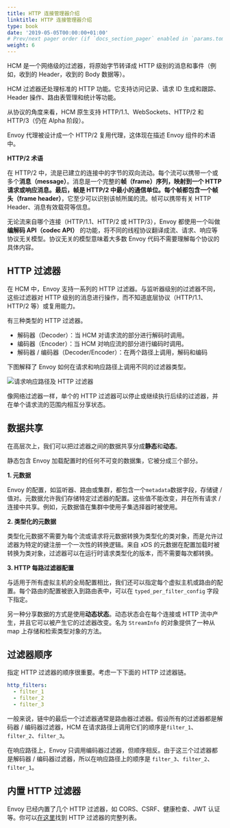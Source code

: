 ```yaml
---
title: HTTP 连接管理器介绍
linktitle: HTTP 连接管理器介绍
type: book
date: '2019-05-05T00:00:00+01:00'
# Prev/next pager order (if `docs_section_pager` enabled in `params.toml`)
weight: 6
---
```


HCM 是一个网络级的过滤器，将原始字节转译成 HTTP 级别的消息和事件（例如，收到的 Header，收到的 Body 数据等）。

HCM 过滤器还处理标准的 HTTP 功能。它支持访问记录、请求 ID 生成和跟踪、Header 操作、路由表管理和统计等功能。

从协议的角度来看，HCM 原生支持 HTTP/1.1、WebSockets、HTTP/2 和 HTTP/3（仍在 Alpha 阶段）。

Envoy 代理被设计成一个 HTTP/2 复用代理，这体现在描述 Envoy 组件的术语中。

**HTTP/2 术语**

在 HTTP/2 中，流是已建立的连接中的字节的双向流动。每个流可以携带一个或多个**消息（message）**。消息是一个完整的**帧（frame）**序列，映射到一个 HTTP 请求或响应消息。最后，帧是 HTTP/2 中最小的通信单位。每个帧都包含一个**帧头（frame header）**，它至少可以识别该帧所属的流。帧可以携带有关 HTTP Header、消息有效载荷等信息。

无论流来自哪个连接（HTTP/1.1、HTTP/2 或 HTTP/3），Envoy 都使用一个叫做 **编解码 API（codec API）** 的功能，将不同的线程协议翻译成流、请求、响应等协议无关模型。协议无关的模型意味着大多数 Envoy 代码不需要理解每个协议的具体内容。

## HTTP 过滤器

在 HCM 中，Envoy 支持一系列的 HTTP 过滤器。与监听器级别的过滤器不同，这些过滤器对 HTTP 级别的消息进行操作，而不知道底层协议（HTTP/1.1、HTTP/2 等）或复用能力。

有三种类型的 HTTP 过滤器。

- 解码器（Decoder）：当 HCM 对请求流的部分进行解码时调用。
- 编码器（Encoder）：当 HCM 对响应流的部分进行编码时调用。
- 解码器 / 编码器（Decoder/Encoder）：在两个路径上调用，解码和编码

下图解释了 Envoy 如何在请求和响应路径上调用不同的过滤器类型。

![请求响应路径及 HTTP 过滤器](https://jimmysong.io/envoy-handbook/images/008i3skNly1gz9kop73v4j31kd0u0djh.jpg)

像网络过滤器一样，单个的 HTTP 过滤器可以停止或继续执行后续的过滤器，并在单个请求流的范围内相互分享状态。

## 数据共享

在高层次上，我们可以把过滤器之间的数据共享分成**静态**和**动态**。

静态包含 Envoy 加载配置时的任何不可变的数据集，它被分成三个部分。

**1. 元数据**

Envoy 的配置，如监听器、路由或集群，都包含一个`metadata`数据字段，存储键 / 值对。元数据允许我们存储特定过滤器的配置。这些值不能改变，并在所有请求 / 连接中共享。例如，元数据值在集群中使用子集选择器时被使用。

**2. 类型化的元数据**

类型化元数据不需要为每个流或请求将元数据转换为类型化的类对象，而是允许过滤器为特定的键注册一个一次性的转换逻辑。来自 xDS 的元数据在配置加载时被转换为类对象，过滤器可以在运行时请求类型化的版本，而不需要每次都转换。

**3. HTTP 每路过滤器配置** 

与适用于所有虚拟主机的全局配置相比，我们还可以指定每个虚拟主机或路由的配置。每个路由的配置被嵌入到路由表中，可以在 `typed_per_filter_config` 字段下指定。

另一种分享数据的方式是使用**动态状态**。动态状态会在每个连接或 HTTP 流中产生，并且它可以被产生它的过滤器改变。名为 `StreamInfo` 的对象提供了一种从 map 上存储和检索类型对象的方法。

## 过滤器顺序

指定 HTTP 过滤器的顺序很重要。考虑一下下面的 HTTP 过滤器链。

```yaml
http_filters:
  - filter_1
  - filter_2
  - filter_3
```

一般来说，链中的最后一个过滤器通常是路由器过滤器。假设所有的过滤器都是解码器 / 编码器过滤器，HCM 在请求路径上调用它们的顺序是`filter_1`、`filter_2`、`filter_3`。

在响应路径上，Envoy 只调用编码器过滤器，但顺序相反。由于这三个过滤器都是解码器 / 编码器过滤器，所以在响应路径上的顺序是 `filter_3`、`filter_2`、`filter_1`。

## 内置 HTTP 过滤器

Envoy 已经内置了几个 HTTP 过滤器，如 CORS、CSRF、健康检查、JWT 认证等。你可以[在这里](https://www.envoyproxy.io/docs/envoy/latest/configuration/http/http_filters/http_filters#config-http-filters)找到 HTTP 过滤器的完整列表。